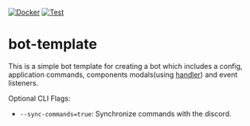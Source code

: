 [![Docker](https://github.com/disgoorg/bot-template/actions/workflows/docker-build.yml/badge.svg)](https://github.com/disgoorg/bot-template/actions/workflows/docker-build.yml)
[![Test](https://github.com/disgoorg/bot-template/actions/workflows/go-test.yml/badge.svg)](https://github.com/disgoorg/bot-template/actions/workflows/go-test.yml)

# bot-template

This is a simple bot template for creating a bot which includes a config, application commands, components modals(using [handler](https://github.com/disgoorg/handler)) and event listeners.

Optional CLI Flags:
- `--sync-commands=true`: Synchronize commands with the discord.
